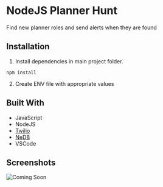 # NodeJS Planner Hunt

Find new planner roles and send alerts when they are found

## Installation

1. Install dependencies in main project folder.

```
npm install
```

2. Create ENV file with appropriate values

## Built With

- JavaScript
- NodeJS
- [Twilio](https://www.twilio.com/)
- [NeDB](https://dbdb.io/db/nedb)
- VSCode

## Screenshots

![Coming Soon](https://upload.wikimedia.org/wikipedia/commons/8/80/Comingsoon.png "Coming Soon")
